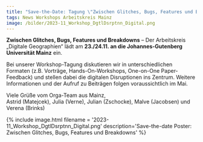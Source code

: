 ```yaml
---
title: "Save-the-Date: Tagung \"Zwischen Glitches, Bugs, Features und Breakdowns\" in Mainz"
tags: News Workshops Arbeitskreis Mainz
image: /bilder/2023-11_Workshop_DgtlDsrptnn_Digital.png
---
```


**Zwischen Glitches, Bugs, Features und Breakdowns** – Der Arbeitskreis „Digitale Geographien“ lädt am **23./24.11. an die Johannes-Gutenberg Universität Mainz** ein. 

Bei unserer Workshop-Tagung diskutieren wir in unterschiedlichen Formaten (z.B. Vorträge, Hands-On-Workshops, One-on-One Paper-Feedback) und stellen dabei die digitalen Disruptionen ins Zentrum. Weitere Informationen und der Aufruf zu Beiträgen folgen voraussichtlich im Mai.

Viele Grüße vom Orga-Team aus Mainz,  
Astrid (Matejcek), Julia (Verne), Julian (Zschocke), Malve (Jacobsen) und Verena (Brinks)

{% include image.html filename = '2023-11_Workshop_DgtlDsrptnn_Digital.png' description='Save-the-date Poster: Zwischen Glitches, Bugs, Features und Breakdowns' %}
